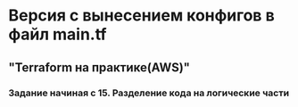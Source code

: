 # Версия с вынесением конфигов в файл main.tf
## "Terraform на практике(AWS)"
### Задание начиная с 15. Разделение кода на логические части

